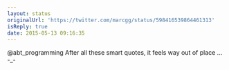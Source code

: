 ```yaml
---
layout: status
originalUrl: 'https://twitter.com/marcgg/status/598416539864461313'
isReply: true
date: 2015-05-13 09:16:35
---
```


@abt_programming After all these smart quotes, it feels way out of place ... -_-
